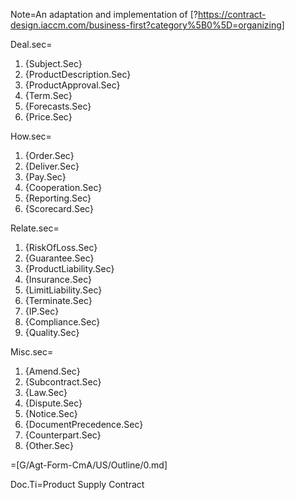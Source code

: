 Note=An adaptation and implementation of [?https://contract-design.iaccm.com/business-first?category%5B0%5D=organizing]

Deal.sec=<ol><li>{Subject.Sec}</li><li>{ProductDescription.Sec}</li><li>{ProductApproval.Sec}</li><li>{Term.Sec}</li><li>{Forecasts.Sec}</li><li>{Price.Sec}</li></ol>

How.sec=<ol><li>{Order.Sec}</li><li>{Deliver.Sec}</li><li>{Pay.Sec}</li><li>{Cooperation.Sec}</li><li>{Reporting.Sec}</li><li>{Scorecard.Sec}</li></ol>

Relate.sec=<ol><li>{RiskOfLoss.Sec}</li><li>{Guarantee.Sec}</li><li>{ProductLiability.Sec}</li><li>{Insurance.Sec}</li><li>{LimitLiability.Sec}</li><li>{Terminate.Sec}</li><li>{IP.Sec}</li><li>{Compliance.Sec}</li><li>{Quality.Sec}</li></ol>

Misc.sec=<ol><li>{Amend.Sec}</li><li>{Subcontract.Sec}</li><li>{Law.Sec}</li><li>{Dispute.Sec}</li><li>{Notice.Sec}</li><li>{DocumentPrecedence.Sec}</li><li>{Counterpart.Sec}</li><li>{Other.Sec}</li></ol>

=[G/Agt-Form-CmA/US/Outline/0.md]	

Doc.Ti=Product Supply Contract